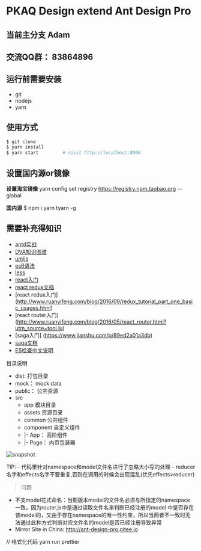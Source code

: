 # PKAQ Design extend Ant Design Pro


## 当前主分支 Adam 

## 交流QQ群： 83864896

## 运行前需要安装 
- git
- nodejs
- yarn

## 使用方式
```bash
$ git clone 
$ yarn install
$ yarn start         # visit http://localhost:8000
```

## 设置国内源or镜像

**设置淘宝镜像**
yarn config set registry https://registry.npm.taobao.org --global

**国内源**
$ npm i yarn tyarn -g

## 需要补充得知识
 - [antd实战](https://www.yuque.com/ant-design/course)
 - [DVA知识图谱](https://github.com/dvajs/dva-knowledgemap)
 - [umijs](https://umijs.org/)
 - [es6语法](http://es6.ruanyifeng.com)
 - [less](https://www.w3cschool.cn/less/operations.html)
 - [react入门](http://www.ruanyifeng.com/blog/2015/03/react.html)
 - [react redux文档](http://cn.redux.js.org/index.html)
 - [react redux入门] (http://www.ruanyifeng.com/blog/2016/09/redux_tutorial_part_one_basic_usages.html)
 - [react router入门] (http://www.ruanyifeng.com/blog/2016/05/react_router.html?utm_source=tool.lu)
 - [saga入门] (https://www.jianshu.com/p/89ed2a01a3db)
 - [saga文档](https://redux-saga-in-chinese.js.org/index.html)
 - [ES检查中文说明](https://cloud.tencent.com/developer/section/1135734)

目录说明   
- dist: 打包目录   
- mock： mock data   
- public： 公共资源   
- src   
  - app 模块目录   
  - assets 资源目录   
  - common 公共组件
  - component  自定义组件      
   - |- App： 高阶组件      
   - |- Page： 内页包装器       

![snapshot](snapshot.jpg)


TIP: - 代码里针对namespace和model文件名进行了忽略大小写的处理
     - reducer名字和effects名字不要重复,否则在调用的时候会出现混乱(优先effects>reducer)

>问题
- 不支model花式命名：当期版本model的文件名必须与所指定的namespace一致，因为router.js中是通过读取文件名来判断已经注册的model
  中是否存在该model的，又由于存在namespace的唯一性约束，所以当两者不一致时无法通过此种方式判断对应文件名的model是否已经注册导致异常
- Mirror Site in China: http://ant-design-pro.gitee.io



// 格式化代码
yarn run prettier


